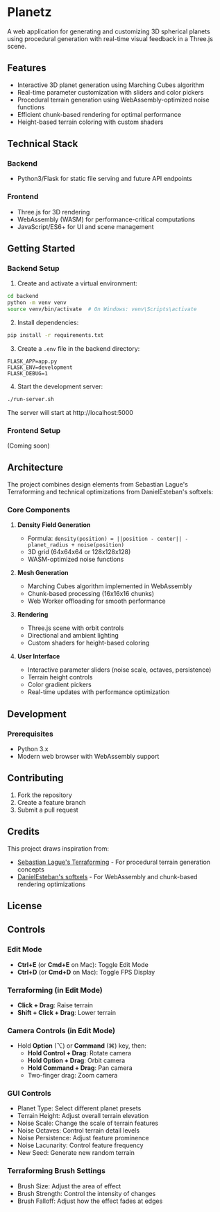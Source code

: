 # Planetz

A web application for generating and customizing 3D spherical planets using procedural generation with real-time visual feedback in a Three.js scene.

## Features

- Interactive 3D planet generation using Marching Cubes algorithm
- Real-time parameter customization with sliders and color pickers
- Procedural terrain generation using WebAssembly-optimized noise functions
- Efficient chunk-based rendering for optimal performance
- Height-based terrain coloring with custom shaders

## Technical Stack

### Backend
- Python3/Flask for static file serving and future API endpoints

### Frontend
- Three.js for 3D rendering
- WebAssembly (WASM) for performance-critical computations
- JavaScript/ES6+ for UI and scene management

## Getting Started

### Backend Setup

1. Create and activate a virtual environment:
```bash
cd backend
python -m venv venv
source venv/bin/activate  # On Windows: venv\Scripts\activate
```

2. Install dependencies:
```bash
pip install -r requirements.txt
```

3. Create a `.env` file in the backend directory:
```
FLASK_APP=app.py
FLASK_ENV=development
FLASK_DEBUG=1
```

4. Start the development server:
```bash
./run-server.sh
```

The server will start at http://localhost:5000

### Frontend Setup

(Coming soon)

## Architecture

The project combines design elements from Sebastian Lague's Terraforming and technical optimizations from DanielEsteban's softxels:

### Core Components

1. **Density Field Generation**
   - Formula: `density(position) = ||position - center|| - planet_radius + noise(position)`
   - 3D grid (64x64x64 or 128x128x128)
   - WASM-optimized noise functions

2. **Mesh Generation**
   - Marching Cubes algorithm implemented in WebAssembly
   - Chunk-based processing (16x16x16 chunks)
   - Web Worker offloading for smooth performance

3. **Rendering**
   - Three.js scene with orbit controls
   - Directional and ambient lighting
   - Custom shaders for height-based coloring

4. **User Interface**
   - Interactive parameter sliders (noise scale, octaves, persistence)
   - Terrain height controls
   - Color gradient pickers
   - Real-time updates with performance optimization

## Development

### Prerequisites
- Python 3.x
- Modern web browser with WebAssembly support

## Contributing

1. Fork the repository
2. Create a feature branch
3. Submit a pull request

## Credits

This project draws inspiration from:
- [Sebastian Lague's Terraforming](https://github.com/SebLague/Terraforming) - For procedural terrain generation concepts
- [DanielEsteban's softxels](https://github.com/danielesteban/softxels) - For WebAssembly and chunk-based rendering optimizations

## License


## Controls

### Edit Mode
- **Ctrl+E** (or **Cmd+E** on Mac): Toggle Edit Mode
- **Ctrl+D** (or **Cmd+D** on Mac): Toggle FPS Display

### Terraforming (in Edit Mode)
- **Click + Drag**: Raise terrain
- **Shift + Click + Drag**: Lower terrain

### Camera Controls (in Edit Mode)
- Hold **Option** (⌥) or **Command** (⌘) key, then:
  - **Hold Control + Drag**: Rotate camera
  - **Hold Option + Drag**: Orbit camera
  - **Hold Command + Drag**: Pan camera
  - Two-finger drag: Zoom camera


### GUI Controls
- Planet Type: Select different planet presets
- Terrain Height: Adjust overall terrain elevation
- Noise Scale: Change the scale of terrain features
- Noise Octaves: Control terrain detail levels
- Noise Persistence: Adjust feature prominence
- Noise Lacunarity: Control feature frequency
- New Seed: Generate new random terrain

### Terraforming Brush Settings
- Brush Size: Adjust the area of effect
- Brush Strength: Control the intensity of changes
- Brush Falloff: Adjust how the effect fades at edges 